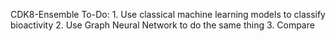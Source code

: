 CDK8-Ensemble 
To-Do:
    1. Use classical machine learning models to classify bioactivity
    2. Use Graph Neural Network to do the same thing
    3. Compare
